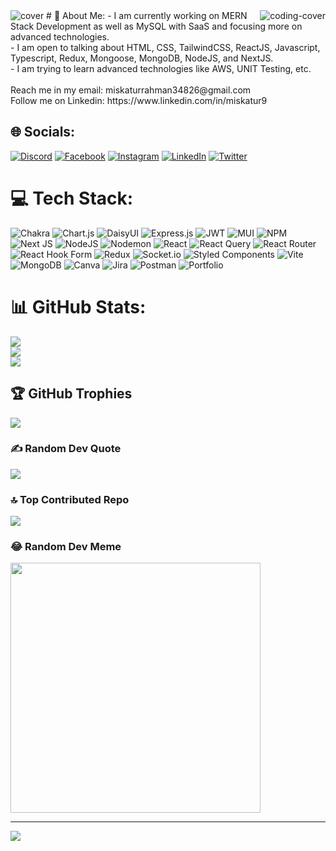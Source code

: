 <img src="https://i.ibb.co/hMfJxhH/Add-a-heading-1.png" alt="cover" />

<img align="right" src="https://media.tenor.com/qJ5evVs-_uUAAAAC/coding.gif" alt="coding-cover"/>
# 💫 About Me:
- I am currently working on MERN Stack Development as well as MySQL with SaaS and focusing more on advanced technologies.<br>- I am open to talking about HTML, CSS, TailwindCSS, ReactJS, Javascript, Typescript, Redux, Mongoose, MongoDB, NodeJS, and NextJS.<br>- I am trying to learn advanced technologies like AWS, UNIT Testing, etc.<br><br>Reach me in my email: miskaturrahman34826@gmail.com<br>Follow me on Linkedin: https://www.linkedin.com/in/miskatur9


## 🌐 Socials:
[![Discord](https://img.shields.io/badge/Discord-%237289DA.svg?logo=discord&logoColor=white)](https://discord.gg/miskatur9) [![Facebook](https://img.shields.io/badge/Facebook-%231877F2.svg?logo=Facebook&logoColor=white)](https://facebook.com/miskatur9) [![Instagram](https://img.shields.io/badge/Instagram-%23E4405F.svg?logo=Instagram&logoColor=white)](https://instagram.com/miska_rah_man) [![LinkedIn](https://img.shields.io/badge/LinkedIn-%230077B5.svg?logo=linkedin&logoColor=white)](https://linkedin.com/in/miskatur9) [![Twitter](https://img.shields.io/badge/Twitter-%231DA1F2.svg?logo=Twitter&logoColor=white)](https://twitter.com/Miskatur_9) 

# 💻 Tech Stack:
![Chakra](https://img.shields.io/badge/chakra-%234ED1C5.svg?style=flat-square&logo=chakraui&logoColor=white) ![Chart.js](https://img.shields.io/badge/chart.js-F5788D.svg?style=flat-square&logo=chart.js&logoColor=white) ![DaisyUI](https://img.shields.io/badge/daisyui-5A0EF8?style=flat-square&logo=daisyui&logoColor=white) ![Express.js](https://img.shields.io/badge/express.js-%23404d59.svg?style=flat-square&logo=express&logoColor=%2361DAFB) ![JWT](https://img.shields.io/badge/JWT-black?style=flat-square&logo=JSON%20web%20tokens) ![MUI](https://img.shields.io/badge/MUI-%230081CB.svg?style=flat-square&logo=mui&logoColor=white) ![NPM](https://img.shields.io/badge/NPM-%23CB3837.svg?style=flat-square&logo=npm&logoColor=white) ![Next JS](https://img.shields.io/badge/Next-black?style=flat-square&logo=next.js&logoColor=white) ![NodeJS](https://img.shields.io/badge/node.js-6DA55F?style=flat-square&logo=node.js&logoColor=white) ![Nodemon](https://img.shields.io/badge/NODEMON-%23323330.svg?style=flat-square&logo=nodemon&logoColor=%BBDEAD) ![React](https://img.shields.io/badge/react-%2320232a.svg?style=flat-square&logo=react&logoColor=%2361DAFB) ![React Query](https://img.shields.io/badge/-React%20Query-FF4154?style=flat-square&logo=react%20query&logoColor=white) ![React Router](https://img.shields.io/badge/React_Router-CA4245?style=flat-square&logo=react-router&logoColor=white) ![React Hook Form](https://img.shields.io/badge/React%20Hook%20Form-%23EC5990.svg?style=flat-square&logo=reacthookform&logoColor=white) ![Redux](https://img.shields.io/badge/redux-%23593d88.svg?style=flat-square&logo=redux&logoColor=white) ![Socket.io](https://img.shields.io/badge/Socket.io-black?style=flat-square&logo=socket.io&badgeColor=010101) ![Styled Components](https://img.shields.io/badge/styled--components-DB7093?style=flat-square&logo=styled-components&logoColor=white) ![Vite](https://img.shields.io/badge/vite-%23646CFF.svg?style=flat-square&logo=vite&logoColor=white) ![MongoDB](https://img.shields.io/badge/MongoDB-%234ea94b.svg?style=flat-square&logo=mongodb&logoColor=white) ![Canva](https://img.shields.io/badge/Canva-%2300C4CC.svg?style=flat-square&logo=Canva&logoColor=white) ![Jira](https://img.shields.io/badge/jira-%230A0FFF.svg?style=flat-square&logo=jira&logoColor=white) ![Postman](https://img.shields.io/badge/Postman-FF6C37?style=flat-square&logo=postman&logoColor=white) ![Portfolio](https://img.shields.io/badge/Portfolio-%23000000.svg?style=flat-square&logo=firefox&logoColor=#FF7139)
# 📊 GitHub Stats:
![](https://github-readme-stats.vercel.app/api?username=Miskatur&theme=blue-green&hide_border=false&include_all_commits=true&count_private=true)<br/>
![](https://github-readme-streak-stats.herokuapp.com/?user=Miskatur&theme=blue-green&hide_border=false)<br/>
![](https://github-readme-stats.vercel.app/api/top-langs/?username=Miskatur&theme=blue-green&hide_border=false&include_all_commits=true&count_private=true&layout=compact)

## 🏆 GitHub Trophies
![](https://github-profile-trophy.vercel.app/?username=Miskatur&theme=radical&no-frame=false&no-bg=false&margin-w=4)

### ✍️ Random Dev Quote
![](https://quotes-github-readme.vercel.app/api?type=horizontal&theme=radical)

### 🔝 Top Contributed Repo
![](https://github-contributor-stats.vercel.app/api?username=Miskatur&limit=5&theme=radical&combine_all_yearly_contributions=true)

### 😂 Random Dev Meme
<img src='https://randommeme-five.vercel.app/' style="height: 400px;"/>

---
[![](https://visitcount.itsvg.in/api?id=Miskatur&icon=2&color=12)](https://visitcount.itsvg.in)

<!-- Proudly created with GPRM ( https://gprm.itsvg.in ) -->
